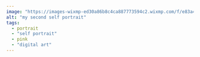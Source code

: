 ```yaml
---
image: "https://images-wixmp-ed30a86b8c4ca887773594c2.wixmp.com/f/e83a41f0-1127-4c89-9388-cca19c024bde/ddo72ll-5d208f85-2838-4f49-acbe-71504bf5e48b.jpg?token=eyJ0eXAiOiJKV1QiLCJhbGciOiJIUzI1NiJ9.eyJzdWIiOiJ1cm46YXBwOjdlMGQxODg5ODIyNjQzNzNhNWYwZDQxNWVhMGQyNmUwIiwiaXNzIjoidXJuOmFwcDo3ZTBkMTg4OTgyMjY0MzczYTVmMGQ0MTVlYTBkMjZlMCIsIm9iaiI6W1t7InBhdGgiOiJcL2ZcL2U4M2E0MWYwLTExMjctNGM4OS05Mzg4LWNjYTE5YzAyNGJkZVwvZGRvNzJsbC01ZDIwOGY4NS0yODM4LTRmNDktYWNiZS03MTUwNGJmNWU0OGIuanBnIn1dXSwiYXVkIjpbInVybjpzZXJ2aWNlOmZpbGUuZG93bmxvYWQiXX0.fNNl3Sd4FhJhY756j8pd2PG3Tn9v1dqCPo97BD54Y5w"
alt: "my second self portrait"
tags: 
  - portrait
  - "self portrait"
  - pink
  - "digital art"
---
```

